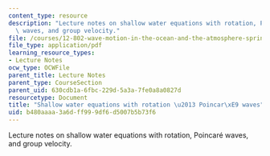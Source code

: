 ```yaml
---
content_type: resource
description: "Lecture notes on shallow water equations with rotation, Poincar\xE9\
  \ waves, and group velocity."
file: /courses/12-802-wave-motion-in-the-ocean-and-the-atmosphere-spring-2008/b480aaaa3a6dff999df6d5007b5b73f6_MIT12_802S08_lec12.pdf
file_type: application/pdf
learning_resource_types:
- Lecture Notes
ocw_type: OCWFile
parent_title: Lecture Notes
parent_type: CourseSection
parent_uid: 630cdb1a-6fbc-229d-5a3a-7fe0a8a0827d
resourcetype: Document
title: "Shallow water equations with rotation \u2013 Poincar\xE9 waves"
uid: b480aaaa-3a6d-ff99-9df6-d5007b5b73f6
---
```

Lecture notes on shallow water equations with rotation, Poincaré waves, and group velocity.
